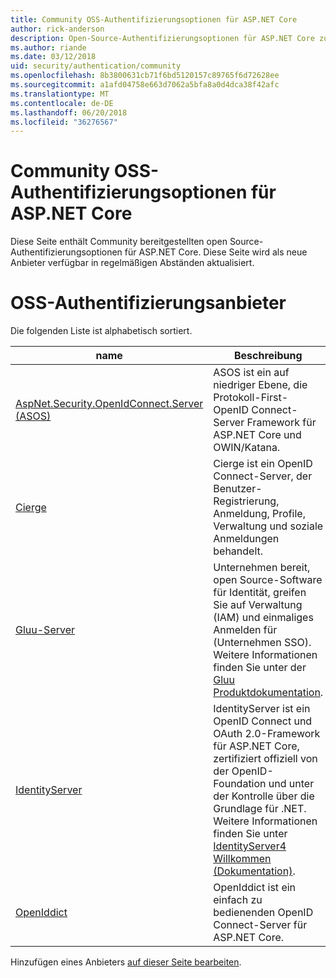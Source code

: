```yaml
---
title: Community OSS-Authentifizierungsoptionen für ASP.NET Core
author: rick-anderson
description: Open-Source-Authentifizierungsoptionen für ASP.NET Core zu ermitteln.
ms.author: riande
ms.date: 03/12/2018
uid: security/authentication/community
ms.openlocfilehash: 8b3800631cb71f6bd5120157c89765f6d72628ee
ms.sourcegitcommit: a1afd04758e663d7062a5bfa8a0d4dca38f42afc
ms.translationtype: MT
ms.contentlocale: de-DE
ms.lasthandoff: 06/20/2018
ms.locfileid: "36276567"
---
```

# <a name="community-oss-authentication-options-for-aspnet-core"></a>Community OSS-Authentifizierungsoptionen für ASP.NET Core

Diese Seite enthält Community bereitgestellten open Source-Authentifizierungsoptionen für ASP.NET Core. Diese Seite wird als neue Anbieter verfügbar in regelmäßigen Abständen aktualisiert.

# <a name="oss-authentication-providers"></a>OSS-Authentifizierungsanbieter

Die folgenden Liste ist alphabetisch sortiert.

| name | Beschreibung |
| ---- | ----------- |
| [AspNet.Security.OpenIdConnect.Server (ASOS)](https://github.com/aspnet-contrib/AspNet.Security.OpenIdConnect.Server) | ASOS ist ein auf niedriger Ebene, die Protokoll-First-OpenID Connect-Server Framework für ASP.NET Core und OWIN/Katana. |
| [Cierge](https://github.com/pwdless/Cierge) | Cierge ist ein OpenID Connect-Server, der Benutzer-Registrierung, Anmeldung, Profile, Verwaltung und soziale Anmeldungen behandelt. |
| [Gluu-Server](https://gluu.org/) | Unternehmen bereit, open Source-Software für Identität, greifen Sie auf Verwaltung (IAM) und einmaliges Anmelden für (Unternehmen SSO). Weitere Informationen finden Sie unter der [Gluu Produktdokumentation](https://gluu.org/docs/). |
| [IdentityServer](https://identityserver.io/) | IdentityServer ist ein OpenID Connect und OAuth 2.0-Framework für ASP.NET Core, zertifiziert offiziell von der OpenID-Foundation und unter der Kontrolle über die Grundlage für .NET. Weitere Informationen finden Sie unter [IdentityServer4 Willkommen (Dokumentation)](https://identityserver4.readthedocs.io/en/release/). |
| [OpenIddict](https://github.com/openiddict/openiddict-core) | OpenIddict ist ein einfach zu bedienenden OpenID Connect-Server für ASP.NET Core. |

Hinzufügen eines Anbieters [auf dieser Seite bearbeiten](https://github.com/login?return_to=https%3A%2F%2Fgithub.com%2Faspnet%2FDocs%2Fedit%2Fmaster%2Faspnetcore%2Fsecurity%2Fauthentication%2Fcommunity.md).
